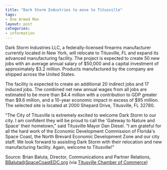 ```yaml
---
title: "Dark Storm Industries to move to Titusville"
tags:
- One Armed Man
layout: post
categories:
- information
---
```


Dark Storm Industries LLC, a federally-licensed firearms manufacturer currently located in New York, will relocate to Titusville, FL and expand its advanced manufacturing facility. The project is expected to create 50 new jobs with an average annual salary of $50,000 and a capital investment of approximately $3.2 million. Products manufactured by the company are shipped across the United States.

The facility is expected to create an additional 20 indirect jobs and 17 induced jobs. The combined net new annual wages from all jobs are estimated to be more than $4.4 million with a contribution to GDP greater than $9.6 million, and a 10-year economic impact in excess of $95 million. The selected site is located at 2000 Shepard Drive, Titusville, FL 32780.

"The City of Titusville is extremely excited to welcome Dark Storm to our city. I am confident they will be proud to call the 'Gateway to Nature and Space' their hometown," said Titusville Mayor Dan Diesel. "I am grateful for all the hard work of the Economic Development Commission of Florida's Space Coast, the North Brevard Economic Development Zone and our city staff. We look forward to assisting Dark Storm with their relocation and new manufacturing facility. Again, welcome to Titusville!"

Source: Brian Baluta, Director, Communications and Partner Relations, BBaluta@SpaceCoastEDC.org (via [Titusville Chamber of Commerce](https://titusville.org/news/economic-development/dark-storm-industries-to-move-to-titusville))